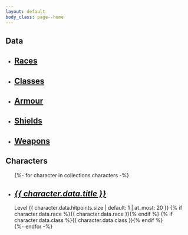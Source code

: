 ```yaml
---
layout: default
body_class: page--home
---
```


<h2>Data</h2>

<div class="h-feed" id="data">
    <ul class="shelf" role="list">
        <li role="listitem" class="h-entry">
            <div class="h-cite">
                <h2 class="delta">
                    <a href="/races">Races</a>
                </h2>
            </div>
        </li>
        <li role="listitem" class="h-entry">
            <div class="h-cite">
                <h2 class="delta">
                    <a href="/classes">Classes</a>
                </h2>
            </div>
        </li>
        <li role="listitem" class="h-entry">
            <div class="h-cite">
                <h2 class="delta">
                    <a href="/armour">Armour</a>
                </h2>
            </div>
        </li>
        <li role="listitem" class="h-entry">
            <div class="h-cite">
                <h2 class="delta">
                    <a href="/shields">Shields</a>
                </h2>
            </div>
        </li>
        <li role="listitem" class="h-entry">
            <div class="h-cite">
                <h2 class="delta">
                    <a href="/weapons">Weapons</a>
                </h2>
            </div>
        </li>
    </ul>
</div>

<h2>Characters</h2>

<div class="h-feed" id="characters">
    <ul class="shelf" role="list">
        {%- for character in collections.characters -%}
            <li role="listitem" class="h-entry">
                <div class="h-cite">
                    <h2 class="delta">
                        <a href="{{ character.url }}" class="u-url">
                            <cite class="p-name">{{ character.data.title }}</cite>
                        </a>
                    </h2>
                </div>
                <div>
                    Level {{ character.data.hitpoints.size | default: 1 | at_most: 20 }}
                    {% if character.data.race %}{{ character.data.race }}{% endif %}
                    {% if character.data.class %}{{ character.data.class }}{% endif %}
                </div>
            </li>
        {%- endfor -%}
    </ul>
</div>
